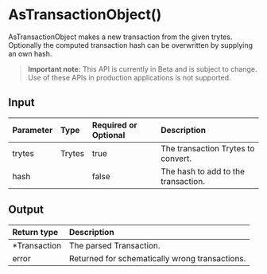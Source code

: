 # AsTransactionObject()
AsTransactionObject makes a new transaction from the given trytes. Optionally the computed transaction hash can be overwritten by supplying an own hash.
> **Important note:** This API is currently in Beta and is subject to change. Use of these APIs in production applications is not supported.


## Input

| Parameter       | Type | Required or Optional | Description |
|:---------------|:--------|:--------| :--------|
| trytes | Trytes | true | The transaction Trytes to convert.  |
| hash |  | false | The hash to add to the transaction.  |




## Output

| Return type     | Description |
|:---------------|:--------|
| *Transaction | The parsed Transaction. |
| error | Returned for schematically wrong transactions. |



